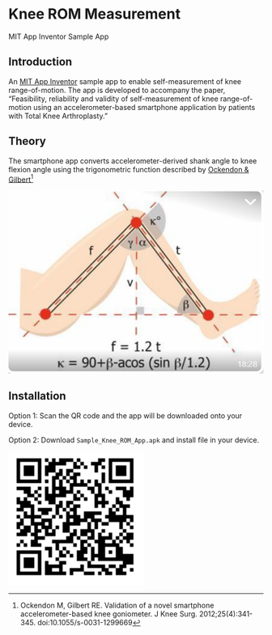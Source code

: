 Knee ROM Measurement
================
MIT App Inventor Sample App

## Introduction

An [MIT App Inventor](https://appinventor.mit.edu/) sample app to enable
self-measurement of knee range-of-motion. The app is developed to
accompany the paper, “Feasibility, reliability and validity of
self-measurement of knee range-of-motion using an accelerometer-based
smartphone application by patients with Total Knee Arthroplasty.”

## Theory

The smartphone app converts accelerometer-derived shank angle to knee
flexion angle using the trigonometric function described by [Ockendon &
Gilbert[^1]](https://pubmed.ncbi.nlm.nih.gov/23150162/)

<img src="trigo.png" width="531" />

## Installation

Option 1: Scan the QR code and the app will be downloaded onto your
device.

Option 2: Download `Sample_Knee_ROM_App.apk` and install file in your
device.

<img src="qr.png" width="267" />

[^1]: Ockendon M, Gilbert RE. Validation of a novel smartphone
    accelerometer-based knee goniometer. J Knee Surg.
    2012;25(4):341-345. <doi:10.1055/s-0031-1299669>

